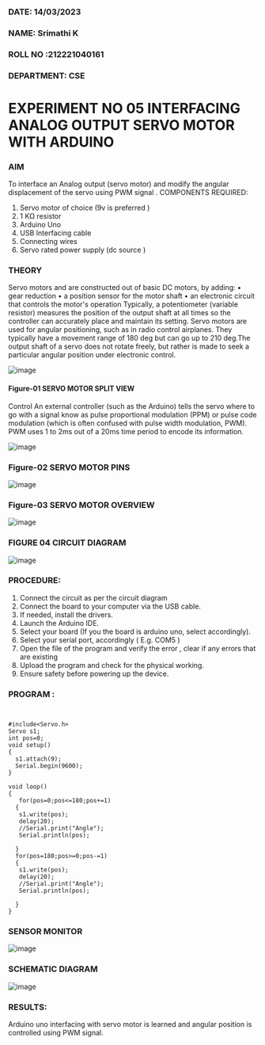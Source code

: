 ###  DATE: 14/03/2023

###  NAME: Srimathi K
###  ROLL NO :212221040161
###  DEPARTMENT: CSE


# EXPERIMENT NO 05 INTERFACING ANALOG OUTPUT SERVO MOTOR WITH ARDUINO

### AIM
To interface an Analog output (servo motor) and modify the angular displacement of the servo using PWM signal .
COMPONENTS REQUIRED:
1.	Servo motor of choice (9v is preferred )
2.	1 KΩ resistor 
3.	Arduino Uno 
4.	USB Interfacing cable 
5.	Connecting wires 
6.	Servo rated power supply (dc source )


### THEORY
Servo motors and are constructed out of basic DC motors, by adding:
•	 gear reduction
•	 a position sensor for the motor shaft
•	 an electronic circuit that controls the motor's operation
Typically, a potentiometer (variable resistor) measures the position of the output shaft at all times so the controller can accurately place and maintain its setting.
Servo motors are used for angular positioning, such as in radio control airplanes.  They typically have a movement range of 180 deg but can go up to 210 deg.The output shaft of a servo does not rotate freely, but rather is made to seek a particular angular position under electronic control. 


![image](https://user-images.githubusercontent.com/36288975/163544439-1f477927-fcd4-42f0-9ce4-c863fdbf1210.png)



#### Figure-01 SERVO MOTOR SPLIT VIEW 
Control 
An external controller (such as the Arduino) tells the servo where to go with a signal know as pulse proportional modulation (PPM) or pulse code modulation (which is often confused with pulse width modulation, PWM). PWM uses 1 to 2ms out of a 20ms time period to encode its information.
 
 
 ![image](https://user-images.githubusercontent.com/36288975/163544482-3027136f-7135-4f3d-a23f-8dc2fe04194d.png)

### Figure-02 SERVO MOTOR PINS

 ![image](https://user-images.githubusercontent.com/36288975/163544513-ca497421-e6ba-4f91-871f-5cfba77f22a8.png)


### Figure-03 SERVO MOTOR OVERVIEW 


 
 ![image](https://user-images.githubusercontent.com/36288975/163544618-6eb8a7b5-7f1a-428a-8d9f-fd899b145efb.png)

### FIGURE 04 CIRCUIT DIAGRAM

![image](https://github.com/vasanthkumarch/EXPERIMENT-NO--05-INTERFACING-ANALOG-OUTPUT-SERVO-MOTOR-WITH-ARDUINO-/assets/103943383/383e5c37-01a1-4d35-b60a-72bb204dd34e)

### PROCEDURE:
1.	Connect the circuit as per the circuit diagram 
2.	Connect the board to your computer via the USB cable.
3.	If needed, install the drivers.
4.	Launch the Arduino IDE.
5.	Select your board (If you the board is arduino uno, select accordingly).
6.	Select your serial port, accordingly ( E.g. COM5 )
7.	Open the file of the program  and verify the error , clear if any errors that are existing 
8.	Upload the program and check for the physical working. 
9.	Ensure safety before powering up the device.


### PROGRAM :
 
```


#include<Servo.h>
Servo s1;
int pos=0;
void setup()
{
  s1.attach(9);
  Serial.begin(9600);
}

void loop()
{
   for(pos=0;pos<=180;pos+=1)
  {
   s1.write(pos);
   delay(20);
   //Serial.print("Angle");
   Serial.println(pos);
   
  }
  for(pos=180;pos>=0;pos-=1)
  {
   s1.write(pos);
   delay(20);
   //Serial.print("Angle");
   Serial.println(pos);
   
  }
}

```

### SENSOR MONITOR
![image](https://github.com/vasanthkumarch/EXPERIMENT-NO--05-INTERFACING-ANALOG-OUTPUT-SERVO-MOTOR-WITH-ARDUINO-/assets/103943383/1cab75f8-acfb-4f2e-af21-4214036abd36)

### SCHEMATIC DIAGRAM

![image](https://github.com/vasanthkumarch/EXPERIMENT-NO--05-INTERFACING-ANALOG-OUTPUT-SERVO-MOTOR-WITH-ARDUINO-/assets/103943383/fa5b1a78-5d50-4eba-8390-9ae14acc290d)

### RESULTS: 
Arduino uno interfacing with servo motor is learned and angular position is controlled using PWM signal.
